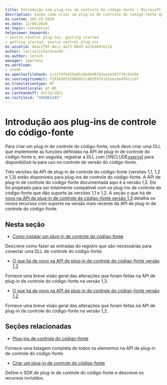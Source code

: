 ```yaml
---
title: Introdução com plug-ins de controle do código-fonte | Microsoft Docs
description: Saiba como criar um plug-in de controle do código-fonte que implementa as funções definidas na API de plug-in de controle do código-fonte para uso no controle de versão do código-fonte.
ms.custom: SEO-VS-2020
ms.date: 11/04/2016
ms.topic: conceptual
helpviewer_keywords:
- source control plug-ins, getting started
- getting started, source control plug-ins
ms.assetid: 46ac1f9f-4ecc-4a72-88d3-4c7e1647e1cb
author: leslierichardson95
ms.author: lerich
manager: jmartens
ms.workload:
- vssdk
ms.openlocfilehash: 1c1279fd425e8519ede49763ee2a307778c91e9e
ms.sourcegitcommit: f2916d8fd296b92cc402597d1d1eecda4f6cccbf
ms.translationtype: MT
ms.contentlocale: pt-BR
ms.lasthandoff: 03/25/2021
ms.locfileid: "105061245"
---
```

# <a name="get-started-with-source-control-plug-ins"></a>Introdução aos plug-ins de controle do código-fonte
Para criar um plug-in de controle do código-fonte, você deve criar uma DLL que implemente as funções definidas na API de plug-in de controle do código-fonte e, em seguida, registrar a DLL com [!INCLUDE[vsprvs](../../code-quality/includes/vsprvs_md.md)] para disponibilizá-la para uso no controle de versão do código-fonte.

 Três versões da API de plug-in de controle do código-fonte (versões 1,1, 1,2 e 1,3) estão disponíveis para plug-ins de controle do código-fonte. A API de plug-in de controle do código-fonte documentada aqui é a versão 1,3. Ele foi projetado para ser totalmente compatível com os plug-ins de controle do código-fonte que dão suporte às versões 1,1 e 1,2. A seção o que há de [novo na API de plug-in de controle do código-fonte versão 1,3](../../extensibility/internals/what-s-new-in-the-source-control-plug-in-api-version-1-3.md) detalha os novos recursos com suporte na versão mais recente da API de plug-in de controle do código-fonte.

## <a name="in-this-section"></a>Nesta seção
- [Como instalar um plug-in de controle do código-fonte](../../extensibility/internals/how-to-install-a-source-control-plug-in.md)

 Descreve como fazer as entradas do registro que são necessárias para conectar uma DLL de controle do código-fonte.

- [O que há de novo na API de plug-in de controle do código-fonte versão 1,3](../../extensibility/internals/what-s-new-in-the-source-control-plug-in-api-version-1-3.md)

 Fornece uma breve visão geral das alterações que foram feitas na API de plug-in de controle do código-fonte na versão 1,3.

- [O que há de novo na API de plug-in de controle do código-fonte versão 1,2](../../extensibility/internals/what-s-new-in-the-source-control-plug-in-api-version-1-2.md)

 Fornece uma breve visão geral das alterações que foram feitas na API de plug-in de controle do código-fonte na versão 1,2.

## <a name="related-sections"></a>Seções relacionadas
- [Plug-ins de controle do código-fonte](../../extensibility/source-control-plug-ins.md)

 Fornece uma listagem completa de todos os elementos na API de plug-in de controle do código-fonte.

- [Criar um plug-in de controle do código-fonte](../../extensibility/internals/creating-a-source-control-plug-in.md)

 Define o SDK de plug-in de controle do código-fonte e descreve os recursos incluídos.
